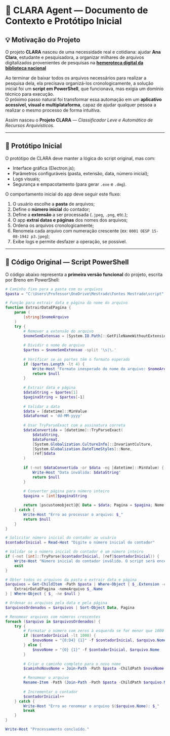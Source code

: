 # 🤖 CLARA Agent — Documento de Contexto e Protótipo Inicial

## 💡 Motivação do Projeto

O projeto **CLARA** nasceu de uma necessidade real e cotidiana: ajudar **Ana Clara**, estudante e pesquisadora, a organizar milhares de arquivos digitalizados provenientes de pesquisas na **[hemeroteca digital da biblioteca nacional](https://bndigital.bn.gov.br/hemeroteca-digital/)**

Ao terminar de baixar todos os arquivos necessários para realizar a pesquisa dela, ela precisava organizá-los cronologicamente, a solução inicial foi um **script em PowerShell**, que funcionava, mas exigia um domínio técnico para execução.  
O próximo passo natural foi transformar essa automação em um **aplicativo acessível, visual e multiplataforma**, capaz de ajudar qualquer pessoa a realizar o mesmo processo de forma intuitiva.

Assim nasceu o **Projeto CLARA** — *Classificador Leve e Automático de Recursos Arquivísticos.*

---

## 🧩 Protótipo Inicial

O protótipo de CLARA deve manter a lógica do script original, mas com:
- Interface gráfica (Electron.js);
- Parâmetros configuráveis (pasta, extensão, data, número inicial);
- Logs visuais;
- Segurança e empacotamento (para gerar `.exe` e `.dmg`).

O comportamento inicial do app deve seguir este fluxo:

1. O usuário escolhe a **pasta** de arquivos;
2. Define o **número inicial** do contador;
3. Define a **extensão** a ser processada (`.jpeg`, `.png`, etc.);
4. O app **extrai datas e páginas** dos nomes dos arquivos;
5. Ordena os arquivos cronologicamente;
6. Renomeia cada arquivo com numeração crescente (ex: `0001 OESP 15-08-1942 p3.jpeg`);
7. Exibe logs e permite desfazer a operação, se possível.

---

## 🧾 Código Original — Script PowerShell

O código abaixo representa a **primeira versão funcional** do projeto, escrita por Breno em PowerShell:

```powershell
# Caminho fixo para a pasta com os arquivos
$pasta = "C:\Users\Professor\OneDrive\Mestrado\Fontes Mestrado\script"

# Função para extrair data e página do nome do arquivo
function ExtrairDataEPagina {
    param (
        [string]$nomeArquivo
    )
    try {
        # Remover a extensão do arquivo
        $nomeSemExtensao = [System.IO.Path]::GetFileNameWithoutExtension($nomeArquivo)
        
        # Dividir o nome do arquivo
        $partes = $nomeSemExtensao -split '\s|\.'
        
        # Verificar se as partes têm o formato esperado
        if ($partes.Length -lt 4) {
            Write-Host "Formato inesperado do nome do arquivo: $nomeArquivo"
            return $null
        }
        
        # Extrair data e página
        $dataString = $partes[1]
        $paginaString = $partes[-1]
        
        # Validar a data
        $data = [datetime]::MinValue
        $dataFormat = 'dd-MM-yyyy'
        
        # Usar TryParseExact com a assinatura correta
        $dataConvertida = [datetime]::TryParseExact(
            $dataString,
            $dataFormat,
            [System.Globalization.CultureInfo]::InvariantCulture,
            [System.Globalization.DateTimeStyles]::None,
            [ref]$data
        )
        
        if (-not $dataConvertida -or $data -eq [datetime]::MinValue) {
            Write-Host "Data inválida: $dataString"
            return $null
        }
        
        # Converter página para número inteiro
        $pagina = [int]$paginaString

        return [pscustomobject]@{ Data = $data; Pagina = $pagina; Nome = $nomeArquivo }
    } catch {
        Write-Host "Erro ao processar o arquivo: $_"
        return $null
    }
}

# Solicitar número inicial do contador ao usuário
$contadorInicial = Read-Host "Digite o número inicial do contador"

# Validar se o número inicial do contador é um número inteiro
if (-not [int]::TryParse($contadorInicial, [ref]$contadorInicial)) {
    Write-Host "Número inicial do contador inválido. O script será encerrado."
    exit
}

# Obter todos os arquivos da pasta e extrair data e página
$arquivos = Get-ChildItem -Path $pasta | Where-Object { $_.Extension -eq ".jpeg" } | ForEach-Object { 
    ExtrairDataEPagina -nomeArquivo $_.Name
} | Where-Object { $_ -ne $null }

# Ordenar os arquivos pela data e pela página
$arquivosOrdenados = $arquivos | Sort-Object Data, Pagina

# Renomear arquivos com números crescentes
foreach ($arquivo in $arquivosOrdenados) {
    try {
        # Formatar o número com zeros à esquerda se for menor que 1000
        if ($contadorInicial -lt 1000) {
            $novoNome = "{0:D4} {1}" -f $contadorInicial, $arquivo.Nome
        } else {
            $novoNome = "{0} {1}" -f $contadorInicial, $arquivo.Nome
        }
        
        # Criar o caminho completo para o novo nome
        $caminhoNovoNome = Join-Path -Path $pasta -ChildPath $novoNome

        # Renomear o arquivo
        Rename-Item -Path (Join-Path -Path $pasta -ChildPath $arquivo.Nome) -NewName $caminhoNovoNome
        
        # Incrementar o contador
        $contadorInicial++
    } catch {
        Write-Host "Erro ao renomear o arquivo $($arquivo.Nome): $_"
        break
    }
}

Write-Host "Processamento concluído."
```

